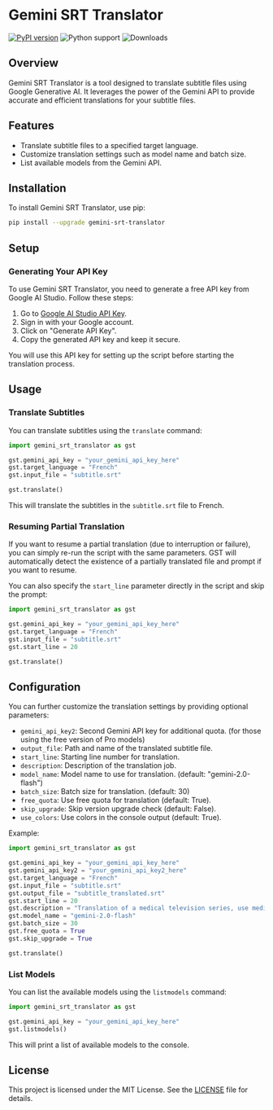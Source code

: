# Gemini SRT Translator

[![PyPI version](https://img.shields.io/pypi/v/gemini-srt-translator)](https://pypi.org/project/gemini-srt-translator)
![Python support](https://img.shields.io/pypi/pyversions/gemini-srt-translator)
![Downloads](https://img.shields.io/pypi/dw/gemini-srt-translator)

## Overview

Gemini SRT Translator is a tool designed to translate subtitle files using Google Generative AI. It leverages the power of the Gemini API to provide accurate and efficient translations for your subtitle files.

## Features

- Translate subtitle files to a specified target language.
- Customize translation settings such as model name and batch size.
- List available models from the Gemini API.

## Installation

To install Gemini SRT Translator, use pip:

```sh
pip install --upgrade gemini-srt-translator
```

## Setup

### Generating Your API Key

To use Gemini SRT Translator, you need to generate a free API key from Google AI Studio. Follow these steps:

1. Go to [Google AI Studio API Key](https://aistudio.google.com/apikey).
2. Sign in with your Google account.
3. Click on "Generate API Key".
4. Copy the generated API key and keep it secure.

You will use this API key for setting up the script before starting the translation process.

## Usage

### Translate Subtitles

You can translate subtitles using the `translate` command:

```python
import gemini_srt_translator as gst

gst.gemini_api_key = "your_gemini_api_key_here"
gst.target_language = "French"
gst.input_file = "subtitle.srt"

gst.translate()
```

This will translate the subtitles in the `subtitle.srt` file to French.

### Resuming Partial Translation

If you want to resume a partial translation (due to interruption or failure), you can simply re-run the script with the same parameters. GST will automatically detect the existence of a partially translated file and prompt if you want to resume.

You can also specify the `start_line` parameter directly in the script and skip the prompt:

```python
import gemini_srt_translator as gst

gst.gemini_api_key = "your_gemini_api_key_here"
gst.target_language = "French"
gst.input_file = "subtitle.srt"
gst.start_line = 20

gst.translate()
```

## Configuration

You can further customize the translation settings by providing optional parameters:

- `gemini_api_key2`: Second Gemini API key for additional quota. (for those using the free version of Pro models)
- `output_file`: Path and name of the translated subtitle file.
- `start_line`: Starting line number for translation.
- `description`: Description of the translation job.
- `model_name`: Model name to use for translation. (default: "gemini-2.0-flash")
- `batch_size`: Batch size for translation. (default: 30)
- `free_quota`: Use free quota for translation (default: True).
- `skip_upgrade`: Skip version upgrade check (default: False).
- `use_colors`: Use colors in the console output (default: True).

Example:

```python
import gemini_srt_translator as gst

gst.gemini_api_key = "your_gemini_api_key_here"
gst.gemini_api_key2 = "your_gemini_api_key2_here"
gst.target_language = "French"
gst.input_file = "subtitle.srt"
gst.output_file = "subtitle_translated.srt"
gst.start_line = 20
gst.description = "Translation of a medical television series, use medical terms"
gst.model_name = "gemini-2.0-flash"
gst.batch_size = 30
gst.free_quota = True
gst.skip_upgrade = True

gst.translate()
```

### List Models

You can list the available models using the `listmodels` command:

```python
import gemini_srt_translator as gst

gst.gemini_api_key = "your_gemini_api_key_here"
gst.listmodels()
```

This will print a list of available models to the console.

## License

This project is licensed under the MIT License. See the [LICENSE](https://github.com/MaKTaiL/gemini-srt-translator?tab=MIT-1-ov-file) file for details.
